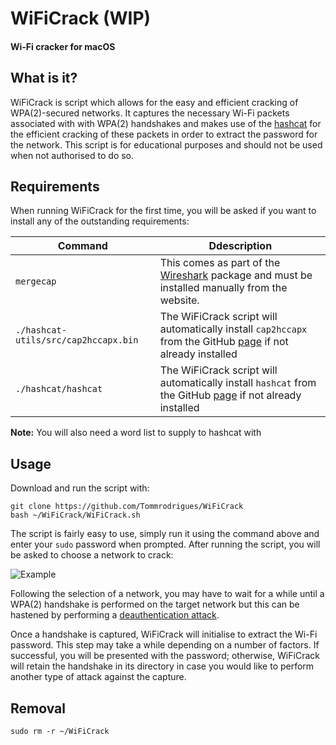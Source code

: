 # WiFiCrack (WIP)
#### Wi-Fi cracker for macOS

## What is it?

WiFiCrack is script which allows for the easy and efficient cracking of WPA(2)-secured networks. It captures the necessary Wi-Fi packets associated with with WPA(2) handshakes and makes use of the [hashcat](https://github.com/hashcat/hashcat) for the efficient cracking of these packets in order to extract the password for the network. This script is for educational purposes and should not be used when not authorised to do so.

## Requirements

When running WiFiCrack for the first time, you will be asked if you want to install any of the outstanding requirements:

| Command | Ddescription |
| --- | --- |
| `mergecap` | This comes as part of the [Wireshark](https://www.wireshark.org) package and must be installed manually from the website. |
| `./hashcat-utils/src/cap2hccapx.bin` | The WiFiCrack script will automatically install `cap2hccapx` from the GitHub [page](https://github.com/hashcat/hashcat-utils.git) if not already installed |
| `./hashcat/hashcat` | The WiFiCrack script will automatically install `hashcat` from the GitHub [page](https://github.com/hashcat/hashcat) if not already installed |

**Note:** You will also need a word list to supply to hashcat with

## Usage

Download and run the script with:
```
git clone https://github.com/Tommrodrigues/WiFiCrack
bash ~/WiFiCrack/WiFiCrack.sh
```

The script is fairly easy to use, simply run it using the command above and enter your `sudo` password when prompted. After running the script, you will be asked to choose a network to crack:

![Example](https://i.ibb.co/Yyb3Fyf/Screenshot-2018-12-13-at-19-46-21.png)

Following the selection of a network, you may have to wait for a while until a WPA(2) handshake is performed on the target network but this can be hastened by performing a [deauthentication attack](https://en.wikipedia.org/wiki/Wi-Fi_deauthentication_attack).

Once a handshake is captured, WiFiCrack will initialise to extract the Wi-Fi password. This step may take a while depending on a number of factors. If successful, you will be presented with the password; otherwise, WiFiCrack will retain the handshake in its directory in case you would like to perform another type of attack against the capture.

## Removal

```
sudo rm -r ~/WiFiCrack
```
